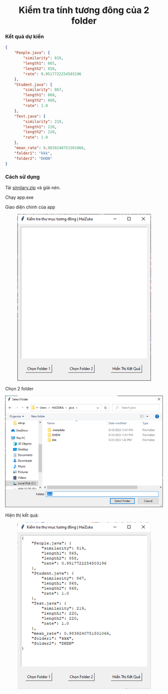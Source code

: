 <div align="center">

# Kiểm tra tính tương đông của 2 folder
</div>

### Kết quả dự kiến

```json
{
    "People.java": {
        "similarity": 819,
        "length1": 865,
        "length2": 858,
        "rate": 0.9517722254503196
    },
    "Student.java": {
        "similarity": 867,
        "length1": 868,
        "length2": 868,
        "rate": 1.0
    },
    "Test.java": {
        "similarity": 219,
        "length1": 220,
        "length2": 220,
        "rate": 1.0
    },
    "mean_rate": 0.9839240751501066,
    "folder1": "kkk",
    "folder2": "DHDN"
}
```

### Cách sử dụng

Tải [similary.zip](https://github.com/zukahai/check-similarities-between-folders/raw/main/similary.zip) và giải nén.

Chạy app.exe

Giao diện chính của app

<p align="center"> <img src="./demo/demo1.png" alt="bg" /> </p>

Chọn 2 folder

<p align="center"> <img src="./demo/demo2.png" alt="bg" /> </p>

Hiện thị kết quả:

<p align="center"> <img src="./demo/demo3.png" alt="bg" /> </p>